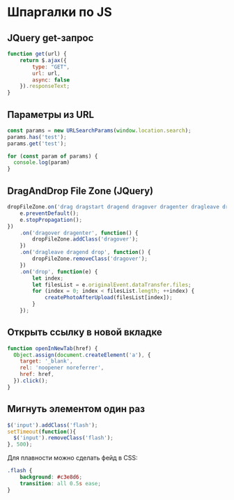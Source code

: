 # Шпаргалки по JS

## JQuery get-запрос

```Javascript
function get(url) {
    return $.ajax({
        type: "GET",
        url: url,
        async: false
    }).responseText;
}
```

## Параметры из URL

```Javascript
const params = new URLSearchParams(window.location.search);
params.has('test');
params.get('test');

for (const param of params) {
  console.log(param)
}
```

## DragAndDrop File Zone (JQuery)

```Javascript
dropFileZone.on('drag dragstart dragend dragover dragenter dragleave drop', function(e) {
    e.preventDefault();
    e.stopPropagation();
})
    .on('dragover dragenter', function() {
        dropFileZone.addClass('dragover');
    })
    .on('dragleave dragend drop', function() {
        dropFileZone.removeClass('dragover');
    })
    .on('drop', function(e) {
        let index;
        let filesList = e.originalEvent.dataTransfer.files;
        for (index = 0; index < filesList.length; ++index) {
            createPhotoAfterUpload(filesList[index]);
        }
    });
```

## Открыть ссылку в новой вкладке

```Javascript
function openInNewTab(href) {
  Object.assign(document.createElement('a'), {
    target: '_blank',
    rel: 'noopener noreferrer',
    href: href,
  }).click();
}
```

## Мигнуть элементом один раз

```Javascript
$('input').addClass('flash');
setTimeout(function(){
  $('input').removeClass('flash');
}, 500);
```

Для плавности можно сделать фейд в CSS:

```CSS
.flash {
    background: #c3e8d6;
    transition: all 0.5s ease;
}
```